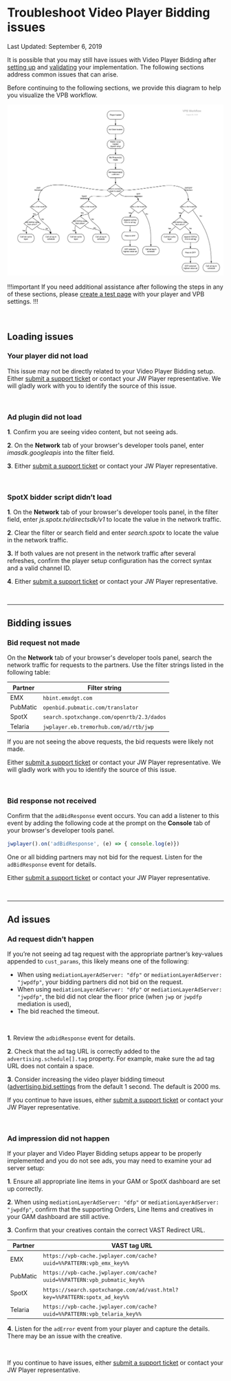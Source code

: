# Troubleshoot Video Player Bidding issues

Last Updated: September 6, 2019

It is possible that you may still have issues with Video Player Bidding after [setting up](../../advertising/set-up-video-player-bidding) and [validating](../../advertising/validate-your-video-player-bidding-implementation) your implementation. The following sections address common issues that can arise.

Before continuing to the following sections, we provide this diagram to help you visualize the VPB workflow.

![](../img/vpb/vpb-workflow.png)

!!!important
If you need additional assistance after following the steps in any of these sections, please <a href="https://support.jwplayer.com/articles/how-to-create-a-reproduction-page" target="_blank">create a test page</a> with your player and VPB settings.
!!!

<br />

## Loading issues

### Your player did not load

This issue may not be directly related to your Video Player Bidding setup. Either <a href="https://support.jwplayer.com/submit-support-case" target="_blank">submit a support ticket</a> or contact your JW Player representative. We will gladly work with you to identify the source of this issue.

<br />

### Ad plugin did not load

**1**. Confirm you are seeing video content, but not seeing ads.

**2**. On the **Network** tab of your browser's developer tools panel, enter *imasdk.googleapis* into the filter field.

**3**. Either <a href="https://support.jwplayer.com/submit-support-case" target="_blank">submit a support ticket</a> or contact your JW Player representative.

<br />

### SpotX bidder script didn’t load

**1**. On the **Network** tab of your browser's developer tools panel, in the filter field, enter *js.spotx.tv/directsdk/v1* to locate the value in the network traffic.

**2**. Clear the filter or search field and enter *search.spotx* to locate the value in the network traffic.

**3.** If both values are not present in the network traffic after several refreshes, confirm the player setup configuration has the correct syntax and a valid channel ID.

**4**. Either <a href="https://support.jwplayer.com/submit-support-case" target="_blank">submit a support ticket</a> or contact your JW Player representative.

<br />
<hr />

## Bidding issues

### Bid request not made

On the **Network** tab of your browser's developer tools panel, search the network traffic for requests to the partners. Use the filter strings listed in the following table:

| Partner | Filter string |
| --- | --- |
| EMX | `hbint.emxdgt.com` |
| PubMatic | `openbid.pubmatic.com/translator` |
| SpotX | `search.spotxchange.com/openrtb/2.3/dados` |
| Telaria | `jwplayer.eb.tremorhub.com/ad/rtb/jwp` |

If you are not seeing the above requests, the bid requests were likely not made.

Either <a href="https://support.jwplayer.com/submit-support-case" target="_blank">submit a support ticket</a> or contact your JW Player representative. We will gladly work with you to identify the source of this issue.

<br />

### Bid response not received

Confirm that the `adBidResponse` event occurs. You can add a listener to this event by adding the following code at the prompt on the **Console** tab of your browser's developer tools panel.

```javascript
jwplayer().on('adBidResponse', (e) => { console.log(e)})
```

One or all bidding partners may not bid for the request. Listen for the `adBidResponse` event for details.

Either <a href="https://support.jwplayer.com/submit-support-case" target="_blank">submit a support ticket</a> or contact your JW Player representative.

<br />
<hr />

## Ad issues

### Ad request didn’t happen
If you’re not seeing ad tag request with the appropriate partner’s key-values appended to `cust_params`, this likely means one of the following: 

* When using `mediationLayerAdServer: "dfp"` or `mediationLayerAdServer: "jwpdfp"`, your bidding partners did not bid on the request.
* When using `mediationLayerAdServer: "dfp"` or `mediationLayerAdServer: "jwpdfp"`, the bid did not clear the floor price (when `jwp` or `jwpdfp` mediation is used),
* The bid reached the timeout. 

<br />

**1**. Review the `adbidResponse` event for details.

**2**. Check that the ad tag URL is correctly added to the `advertising.schedule[].tag` property. For example, make sure the ad tag URL does not contain a space.

**3**. Consider increasing the video player bidding timeout ([advertising.bid.settings](../../customization/configuration-reference/#advertising-bids-settings) from the default 1 second. The default is 2000 ms.

If you continue to have issues, either <a href="https://support.jwplayer.com/submit-support-case" target="_blank">submit a support ticket</a> or contact your JW Player representative.

<br >

### Ad impression did not happen
If your player and Video Player Bidding setups appear to be properly implemented and you do not see ads, you may need to examine your ad server setup:

**1**. Ensure all appropriate line items in your GAM or SpotX dashboard are set up correctly.

**2**. When using `mediationLayerAdServer: "dfp"` or `mediationLayerAdServer: "jwpdfp"`, confirm that the supporting Orders, Line Items and creatives in your GAM dashboard are still active. 

**3**. Confirm that your creatives contain the correct VAST Redirect URL.

| Partner | VAST tag URL |
| --- | --- |
| EMX | `https://vpb-cache.jwplayer.com/cache?uuid=%%PATTERN:vpb_emx_key%%` |
| PubMatic | `https://vpb-cache.jwplayer.com/cache?uuid=%%PATTERN:vpb_pubmatic_key%%` |
| SpotX | `https://search.spotxchange.com/ad/vast.html?key=%%PATTERN:spotx_ad_key%%` |
| Telaria | `https://vpb-cache.jwplayer.com/cache?uuid=%%PATTERN:vpb_telaria_key%%`|

**4**. Listen for the `adError` event from your player and capture the details. There may be an issue with the creative.

<br />

If you continue to have issues, either <a href="https://support.jwplayer.com/submit-support-case" target="_blank">submit a support ticket</a> or contact your JW Player representative.